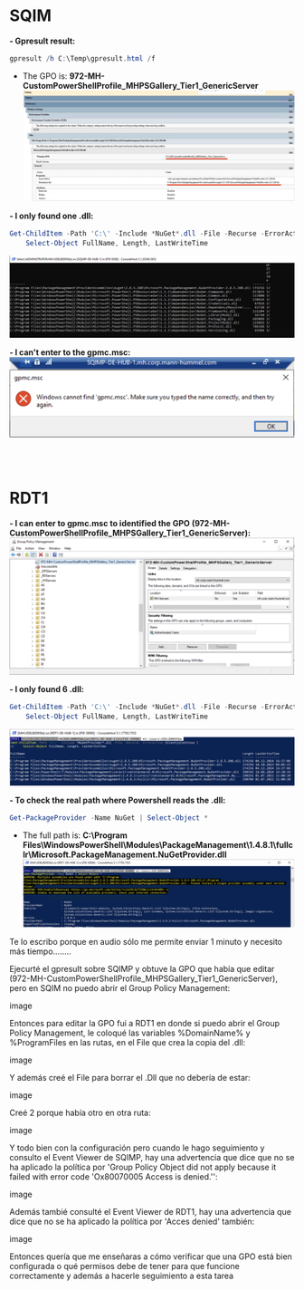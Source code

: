 
# **SQIM** 

**- Gpresult result:**
```powershell
gpresult /h C:\Temp\gpresult.html /f
```

- The GPO is: **972-MH-CustomPowerShellProfile_MHPSGallery_Tier1_GenericServer**
![alt text](image-3.png)

**- I only found one .dll:**<br>

```powershell
Get-ChildItem -Path 'C:\' -Include *NuGet*.dll -File -Recurse -ErrorAction SilentlyContinue |
    Select-Object FullName, Length, LastWriteTime
 ```   
![alt text](image-1.png)

**- I can't enter to the gpmc.msc:**<br>
![alt text](image-2.png)

<br><br>


# **RDT1** 

**- I can enter to gpmc.msc to identified the GPO (972-MH-CustomPowerShellProfile_MHPSGallery_Tier1_GenericServer):**<br>
![alt text](image-4.png)

**- I only found 6 .dll:**<br>

```powershell
Get-ChildItem -Path 'C:\' -Include *NuGet*.dll -File -Recurse -ErrorAction SilentlyContinue |
    Select-Object FullName, Length, LastWriteTime
 ```
   
![alt text](image-5.png)

**- To check the real path where Powershell reads the .dll:**

```Powershell
Get-PackageProvider -Name NuGet | Select-Object *
```

- The full path is: **C:\Program Files\WindowsPowerShell\Modules\PackageManagement\1.4.8.1\fullclr\Microsoft.PackageManagement.NuGetProvider.dll**
![alt text](image-6.png)



Te lo escribo porque en audio sólo me permite enviar 1 minuto y necesito más tiempo........



Ejecurté el gpresult sobre SQIMP y obtuve la GPO que había que editar (972-MH-CustomPowerShellProfile_MHPSGallery_Tier1_GenericServer), pero en SQIM no puedo abrir el Group Policy Management:

image



Entonces para editar la GPO fui a RDT1 en donde si puedo abrir el Group Policy Management, le coloqué las variables %DomainName% y %ProgramFiles en las rutas, en el File que crea la copia del .dll:



image



Y además creé el File para borrar el .Dll que no debería de estar:

image



Creé 2 porque había otro en otra ruta:

image



Y todo bien con la configuración pero cuando le hago seguimiento y consulto el Event Viewer de SQIMP, hay una advertencia que dice que no se ha aplicado la política por 'Group Policy Object did not apply because it failed with error code 'Ox80070005 Access is denied.'':

image



Además tambié consulté el Event Viewer de RDT1,  hay una advertencia que dice que no se ha aplicado la política por 'Acces denied' también:

image



Entonces quería que me enseñaras a cómo verificar que una GPO está bien configurada o qué permisos debe de tener para que  funcione correctamente y además a hacerle seguimiento a esta tarea
